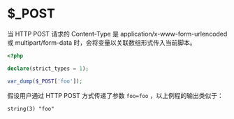 # $_POST

当 HTTP POST 请求的 Content-Type 是 application/x-www-form-urlencoded 或 multipart/form-data 时，会将变量以关联数组形式传入当前脚本。

```php
<?php

declare(strict_types = 1);

var_dump($_POST['foo']);

```

假设用户通过 HTTP POST 方式传递了参数 `foo=foo` ，以上例程的输出类似于：

```
string(3) "foo"
```

